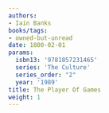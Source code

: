 ```yaml
---
authors:
- Iain Banks
books/tags:
- owned-but-unread
date: 1800-02-01
params:
  isbn13: '9781857231465'
  series: 'The Culture'
  series_order: "2"
  year: '1989'
title: The Player Of Games
weight: 1
---
```



<!--more-->